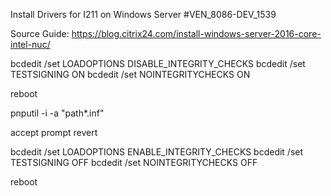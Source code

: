 Install Drivers for I211 on Windows Server
#VEN_8086-DEV_1539

Source Guide: https://blog.citrix24.com/install-windows-server-2016-core-intel-nuc/

bcdedit /set LOADOPTIONS DISABLE_INTEGRITY_CHECKS
bcdedit /set TESTSIGNING ON
bcdedit /set NOINTEGRITYCHECKS ON


reboot

pnputil -i -a "path\*.inf"

accept prompt
revert

bcdedit /set LOADOPTIONS ENABLE_INTEGRITY_CHECKS
bcdedit /set TESTSIGNING OFF
bcdedit /set NOINTEGRITYCHECKS OFF

reboot
